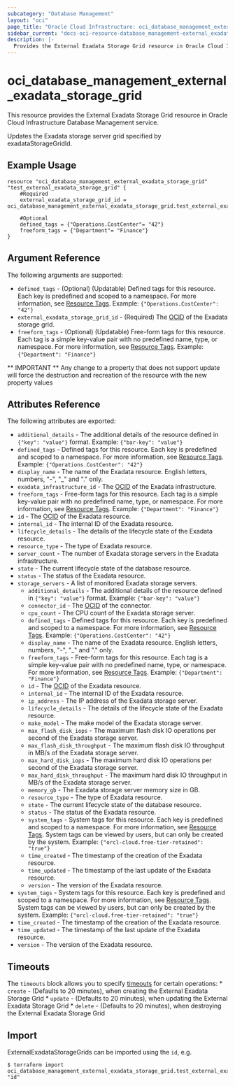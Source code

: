 ```yaml
---
subcategory: "Database Management"
layout: "oci"
page_title: "Oracle Cloud Infrastructure: oci_database_management_external_exadata_storage_grid"
sidebar_current: "docs-oci-resource-database_management-external_exadata_storage_grid"
description: |-
  Provides the External Exadata Storage Grid resource in Oracle Cloud Infrastructure Database Management service
---
```


# oci_database_management_external_exadata_storage_grid
This resource provides the External Exadata Storage Grid resource in Oracle Cloud Infrastructure Database Management service.

Updates the Exadata storage server grid specified by exadataStorageGridId.


## Example Usage

```hcl
resource "oci_database_management_external_exadata_storage_grid" "test_external_exadata_storage_grid" {
	#Required
	external_exadata_storage_grid_id = oci_database_management_external_exadata_storage_grid.test_external_exadata_storage_grid.id

	#Optional
	defined_tags = {"Operations.CostCenter"= "42"}
	freeform_tags = {"Department"= "Finance"}
}
```

## Argument Reference

The following arguments are supported:

* `defined_tags` - (Optional) (Updatable) Defined tags for this resource. Each key is predefined and scoped to a namespace. For more information, see [Resource Tags](https://docs.cloud.oracle.com/iaas/Content/General/Concepts/resourcetags.htm). Example: `{"Operations.CostCenter": "42"}` 
* `external_exadata_storage_grid_id` - (Required) The [OCID](https://docs.cloud.oracle.com/iaas/Content/General/Concepts/identifiers.htm) of the Exadata storage grid.
* `freeform_tags` - (Optional) (Updatable) Free-form tags for this resource. Each tag is a simple key-value pair with no predefined name, type, or namespace. For more information, see [Resource Tags](https://docs.cloud.oracle.com/iaas/Content/General/Concepts/resourcetags.htm). Example: `{"Department": "Finance"}` 


** IMPORTANT **
Any change to a property that does not support update will force the destruction and recreation of the resource with the new property values

## Attributes Reference

The following attributes are exported:

* `additional_details` - The additional details of the resource defined in `{"key": "value"}` format. Example: `{"bar-key": "value"}` 
* `defined_tags` - Defined tags for this resource. Each key is predefined and scoped to a namespace. For more information, see [Resource Tags](https://docs.cloud.oracle.com/iaas/Content/General/Concepts/resourcetags.htm). Example: `{"Operations.CostCenter": "42"}` 
* `display_name` - The name of the Exadata resource. English letters, numbers, "-", "_" and "." only.
* `exadata_infrastructure_id` - The [OCID](https://docs.cloud.oracle.com/iaas/Content/General/Concepts/identifiers.htm) of the Exadata infrastructure.
* `freeform_tags` - Free-form tags for this resource. Each tag is a simple key-value pair with no predefined name, type, or namespace. For more information, see [Resource Tags](https://docs.cloud.oracle.com/iaas/Content/General/Concepts/resourcetags.htm). Example: `{"Department": "Finance"}` 
* `id` - The [OCID](https://docs.cloud.oracle.com/iaas/Content/General/Concepts/identifiers.htm) of the Exadata resource.
* `internal_id` - The internal ID of the Exadata resource.
* `lifecycle_details` - The details of the lifecycle state of the Exadata resource.
* `resource_type` - The type of Exadata resource.
* `server_count` - The number of Exadata storage servers in the Exadata infrastructure.
* `state` - The current lifecycle state of the database resource.
* `status` - The status of the Exadata resource.
* `storage_servers` - A list of monitored Exadata storage servers.
	* `additional_details` - The additional details of the resource defined in `{"key": "value"}` format. Example: `{"bar-key": "value"}` 
	* `connector_id` - The [OCID](https://docs.cloud.oracle.com/iaas/Content/General/Concepts/identifiers.htm) of the connector.
	* `cpu_count` - The CPU count of the Exadata storage server.
	* `defined_tags` - Defined tags for this resource. Each key is predefined and scoped to a namespace. For more information, see [Resource Tags](https://docs.cloud.oracle.com/iaas/Content/General/Concepts/resourcetags.htm). Example: `{"Operations.CostCenter": "42"}` 
	* `display_name` - The name of the Exadata resource. English letters, numbers, "-", "_" and "." only.
	* `freeform_tags` - Free-form tags for this resource. Each tag is a simple key-value pair with no predefined name, type, or namespace. For more information, see [Resource Tags](https://docs.cloud.oracle.com/iaas/Content/General/Concepts/resourcetags.htm). Example: `{"Department": "Finance"}` 
	* `id` - The [OCID](https://docs.cloud.oracle.com/iaas/Content/General/Concepts/identifiers.htm) of the Exadata resource.
	* `internal_id` - The internal ID of the Exadata resource.
	* `ip_address` - The IP address of the Exadata storage server.
	* `lifecycle_details` - The details of the lifecycle state of the Exadata resource.
	* `make_model` - The make model of the Exadata storage server.
	* `max_flash_disk_iops` - The maximum flash disk IO operations per second of the Exadata storage server.
	* `max_flash_disk_throughput` - The maximum flash disk IO throughput in MB/s of the Exadata storage server.
	* `max_hard_disk_iops` - The maximum hard disk IO operations per second of the Exadata storage server.
	* `max_hard_disk_throughput` - The maximum hard disk IO throughput in MB/s of the Exadata storage server.
	* `memory_gb` - The Exadata storage server memory size in GB.
	* `resource_type` - The type of Exadata resource.
	* `state` - The current lifecycle state of the database resource.
	* `status` - The status of the Exadata resource.
	* `system_tags` - System tags for this resource. Each key is predefined and scoped to a namespace. For more information, see [Resource Tags](https://docs.cloud.oracle.com/iaas/Content/General/Concepts/resourcetags.htm). System tags can be viewed by users, but can only be created by the system.  Example: `{"orcl-cloud.free-tier-retained": "true"}` 
	* `time_created` - The timestamp of the creation of the Exadata resource.
	* `time_updated` - The timestamp of the last update of the Exadata resource.
	* `version` - The version of the Exadata resource.
* `system_tags` - System tags for this resource. Each key is predefined and scoped to a namespace. For more information, see [Resource Tags](https://docs.cloud.oracle.com/iaas/Content/General/Concepts/resourcetags.htm). System tags can be viewed by users, but can only be created by the system.  Example: `{"orcl-cloud.free-tier-retained": "true"}` 
* `time_created` - The timestamp of the creation of the Exadata resource.
* `time_updated` - The timestamp of the last update of the Exadata resource.
* `version` - The version of the Exadata resource.

## Timeouts

The `timeouts` block allows you to specify [timeouts](https://registry.terraform.io/providers/oracle/oci/latest/docs/guides/changing_timeouts) for certain operations:
	* `create` - (Defaults to 20 minutes), when creating the External Exadata Storage Grid
	* `update` - (Defaults to 20 minutes), when updating the External Exadata Storage Grid
	* `delete` - (Defaults to 20 minutes), when destroying the External Exadata Storage Grid


## Import

ExternalExadataStorageGrids can be imported using the `id`, e.g.

```
$ terraform import oci_database_management_external_exadata_storage_grid.test_external_exadata_storage_grid "id"
```

